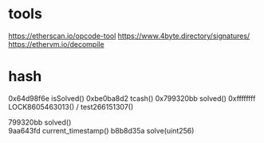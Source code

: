 # tools
https://etherscan.io/opcode-tool
https://www.4byte.directory/signatures/
https://ethervm.io/decompile

# hash
0x64d98f6e isSolved()
0xbe0ba8d2 tcash()
0x799320bb solved()
0xffffffff LOCK8605463013()	/ test266151307()

799320bb solved()	
9aa643fd current_timestamp()
b8b8d35a solve(uint256)	